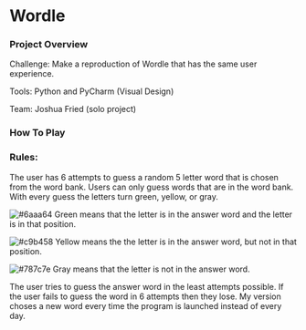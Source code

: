 # Wordle 
### Project Overview

Challenge: Make a reproduction of Wordle that has the same user experience.

Tools: Python and PyCharm (Visual Design)

Team: Joshua Fried (solo project)
### How To Play 

### Rules: 

The user has 6 attempts to guess a random 5 letter word that is chosen from the word bank. Users can only guess words that are in the word bank. With every guess the letters turn green, yellow, or gray.

![#6aaa64](https://placehold.co/15x15/6aaa64/6aaa64.png) Green means that the letter is in the answer word and the letter is in that position.

![#c9b458](https://placehold.co/15x15/c9b458/c9b458.png) Yellow means the the letter is in the answer word, but not in that position.

![#787c7e](https://placehold.co/15x15/787c7e/787c7e.png) Gray means that the letter is not in the answer word.

The user tries to guess the answer word in the least attempts possible. If the user fails to guess the word in 6 attempts then they lose. My version choses a new word every time the program is launched instead of every day.
